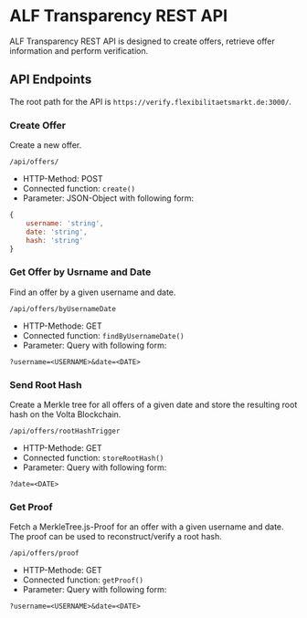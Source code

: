 # ALF Transparency REST API
ALF Transparency REST API is designed to create offers, retrieve offer information and perform verification.

## API Endpoints
The root path for the API is `https://verify.flexibilitaetsmarkt.de:3000/`.

### Create Offer
Create a new offer.
```
/api/offers/
```

- HTTP-Method: POST
- Connected function: `create()`
- Parameter: JSON-Object with following form:
```javascript
{
    username: 'string',
    date: 'string',
    hash: 'string'
}
```
### Get Offer by Usrname and Date
Find an offer by a given username and date.
```
/api/offers/byUsernameDate
```

- HTTP-Methode: GET
- Connected function: `findByUsernameDate()`
- Parameter: Query with following form:
```
?username=<USERNAME>&date=<DATE>
```
### Send Root Hash
Create a Merkle tree for all offers of a given date and store the resulting root hash on the Volta Blockchain.
```
/api/offers/rootHashTrigger
```

- HTTP-Methode: GET
- Connected function: `storeRootHash()`
- Parameter: Query with following form:
```
?date=<DATE>
```
### Get Proof
Fetch a MerkleTree.js-Proof for an offer with a given username and date. The proof can be used to reconstruct/verify a root hash.
```
/api/offers/proof
```
- HTTP-Methode: GET
- Connected function: `getProof()`
- Parameter: Query with following form:
```
?username=<USERNAME>&date=<DATE>
```

